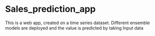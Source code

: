 # Sales_prediction_app
This is a web app, created on a time series dataset. Different ensemble models are deployed and the value is predicted by taking Input data 
